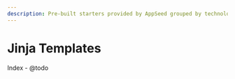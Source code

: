```yaml
---
description: Pre-built starters provided by AppSeed grouped by technologies.
---
```


# Jinja Templates

Index - @todo

